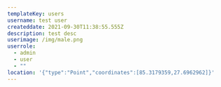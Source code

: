 ```yaml
---
templateKey: users
username: test user
createddate: 2021-09-30T11:38:55.555Z
description: test desc
userimage: /img/male.png
userrole:
  - admin
  - user
  - ""
location: '{"type":"Point","coordinates":[85.3179359,27.6962962]}'
---
```

